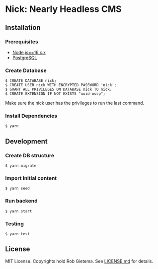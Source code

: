 # Nick: Nearly Headless CMS

## Installation

### Prerequisites

- [Node.js==16.x.x](https://nodejs.org/)
- [PostgreSQL](https://www.postgresql.org/)

### Create Database

    $ CREATE DATABASE nick;
    $ CREATE USER nick WITH ENCRYPTED PASSWORD 'nick';
    $ GRANT ALL PRIVILEGES ON DATABASE nick TO nick;
    $ CREATE EXTENSION IF NOT EXISTS "uuid-ossp";

Make sure the nick user has the privileges to run the last command.

### Install Dependencies

    $ yarn

## Development

### Create DB structure

    $ yarn migrate

### Import initial content

    $ yarn seed

### Run backend

    $ yarn start

### Testing

    $ yarn test

## License

MIT License. Copyrights hold Rob Gietema.
See [LICENSE.md](LICENSE.md) for details.
